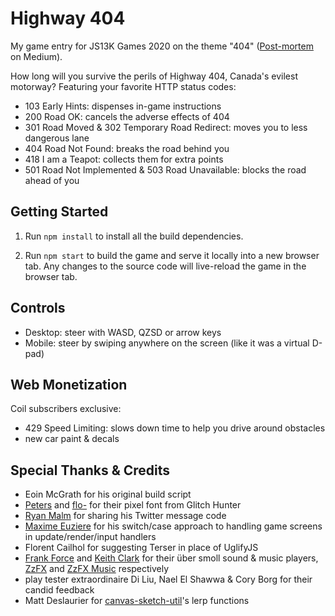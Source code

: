Highway 404
====================

My game entry for JS13K Games 2020 on the theme "404" ([Post-mortem](https://medium.com/@herebefrogs/highway-404-a-js13kgames-2020-post-mortem-89f94dedef03) on Medium).

How long will you survive the perils of Highway 404, Canada's evilest motorway? Featuring your favorite HTTP status codes:

- 103 Early Hints: dispenses in-game instructions
- 200 Road OK: cancels the adverse effects of 404
- 301 Road Moved & 302 Temporary Road Redirect: moves you to less dangerous lane
- 404 Road Not Found: breaks the road behind you
- 418 I am a Teapot: collects them for extra points
- 501 Road Not Implemented & 503 Road Unavailable: blocks the road ahead of you

Getting Started
---------------

1. Run `npm install` to install all the build dependencies.

2. Run `npm start` to build the game and serve it locally into a new browser tab. Any changes to the source code will live-reload the game in the browser tab.

Controls
--------

- Desktop: steer with WASD, QZSD or arrow keys
- Mobile: steer by swiping anywhere on the screen (like it was a virtual D-pad)

Web Monetization
----------------

Coil subscribers exclusive:
- 429 Speed Limiting: slows down time to help you drive around obstacles
- new car paint & decals

Special Thanks & Credits
------------------------
- Eoin McGrath for his original build script
- [Peters](https://twitter.com/p1100i) and [flo-](https://twitter.com/fl0ptimus_prime) for their pixel font from Glitch Hunter
- [Ryan Malm](https://twitter.com/ryanmalm) for sharing his Twitter message code
- [Maxime Euziere](https://twitter.com/MaximeEuziere) for his switch/case approach to handling game screens in update/render/input handlers
- Florent Cailhol for suggesting Terser in place of UglifyJS
- [Frank Force](https://twitter.com/KilledByAPixel) and [Keith Clark](https://keithclark.co.uk/) for their über smoll sound & music players, [ZzFX](https://github.com/KilledByAPixel/ZzFX) and [ZzFX Music](https://github.com/keithclark/ZzFXM) respectively
- play tester extraordinaire Di Liu, Nael El Shawwa & Cory Borg for their candid feedback
- Matt Deslaurier for [canvas-sketch-util](https://github.com/mattdesl/canvas-sketch-util)'s lerp functions
